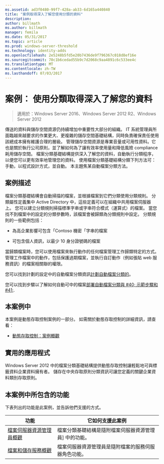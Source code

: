 ```yaml
---
ms.assetid: ad3f0480-99f7-428a-ab33-6d165a440840
title: "案例取得深入了解您使用分類的資料"
description: 
author: billmath
ms.author: billmath
manager: femila
ms.date: 05/31/2017
ms.topic: article
ms.prod: windows-server-threshold
ms.technology: identity-adds
ms.openlocfilehash: 2e5248b5fd5e20b7436de9f796367c018d8ef16e
ms.sourcegitcommit: 70c1b6cedad55b9c7d2068c9aa4891c6c533ee4c
ms.translationtype: MT
ms.contentlocale: zh-TW
ms.lasthandoff: 07/03/2017
---
```

# <a name="scenario-get-insight-into-your-data-by-using-classification"></a>案例︰ 使用分類取得深入了解您的資料

>適用於：Windows Server 2016、Windows Server 2012 R2、Windows Server 2012

傳送的資料與儲存空間資源仍持續增加中重要性大部分的組織。 IT 系統管理員所面臨越來越要求的作業更大、更複雜的儲存空間基礎結構，同時負責確保責任使用該總成本擁有維護合理的層級。 管理儲存空間資源是專業音量或可用性資料。它也是關於執行公司原則，並了解如何為了讓有效率使用量和降低風險 compliance 耗用儲存空間。 檔案分類基礎結構提供深入了解您的資料，自動執行分類程序，以便您可以更有效率地管理您的資料。 使用檔案分類基礎結構分類下列方法可：手動，以程式設計方式，並自動。 本主題焦某自動檔案分類方法。  
  
## <a name="BKMK_OVER"></a>案例描述  
檔案分類基礎結構會自動掃描的檔案，並根據檔案到它們分類使用分類規則。 分類屬性定義集中 Active Directory 中，這些定義可以在組織中共用檔案伺服器上。 您可以建立分類規則掃描標準字串或字串符合模式（運算式）的檔案。 當您找不到檔案中的設定的分類參數時，該檔案會被歸類為分類規則中設定。 分類規則的一些範例包括：  
  
-   為高企業影響可包含「Contoso 機密「字串的檔案  
  
-   可包含個人資訊，以最少 10 身分證號碼的檔案  
  
當歸類檔案時，您可以使用檔案來執行動作的任何檔案管理工作歸類特定的方式。 管理工作檔案中的動作，包括保護過期檔案，並執行自訂動作（例如張貼 web 服務資訊）的檔案相關聯的權限。  
  
您可以找到計劃的設定中的自動檔案分類資訊[計劃自動檔案分類的](assetId:///e3c3bb4b-3034-42b7-b391-8ef5f5851955)。  
  
您可以找到步驟以了解如何自動可中的檔案[部署自動檔案分類與 #40; 示範步驟和 #41;](Deploy-Automatic-File-Classification--Demonstration-Steps-.md).  
  
## <a name="in-this-scenario"></a>本案例中  
本案例是動態存取控制案例的一部分。 如需關於動態存取控制的詳細資訊，請查看：  
  
-   [動態存取控制：案例概觀](Dynamic-Access-Control--Scenario-Overview.md)  
  
## <a name="BKMK_APP"></a>實用的應用程式  
Windows Server 2012 中的檔案分類基礎結構提供動態存取控制讓輕鬆地可與標籤資料企業資料擁有者。 儲存在中央存取原則分類資訊可讓您定義的關鍵企業資料類別存取原則。  
  
## <a name="BKMK_NEW"></a>本案例中所包含的功能  
下表列出的功能是此案例，並告訴他們支援的方式。  
  
|功能|它如何支援此案例|  
|-----------|---------------------------------|  
|[檔案伺服器資源管理員概觀](https://technet.microsoft.com/library/hh831701.aspx)|檔案分類基礎結構是隨附檔案伺服器資源管理員] 中的功能。|  
|[檔案和儲存服務概觀](https://technet.microsoft.com/library/hh831487.aspx)|檔案伺服器資源管理員是隨附檔案的服務伺服器角色功能。|  
  


